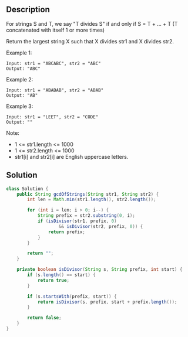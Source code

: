 ## Description

For strings S and T, we say "T divides S" if and only if S = T + ... + T  (T concatenated with itself 1 or more times)

Return the largest string X such that X divides str1 and X divides str2.

 

Example 1:
```
Input: str1 = "ABCABC", str2 = "ABC"
Output: "ABC"
```
Example 2:
```
Input: str1 = "ABABAB", str2 = "ABAB"
Output: "AB"
```
Example 3:
```
Input: str1 = "LEET", str2 = "CODE"
Output: ""
```

Note:

- 1 <= str1.length <= 1000
- 1 <= str2.length <= 1000
- str1[i] and str2[i] are English uppercase letters.

## Solution

```java
class Solution {
    public String gcdOfStrings(String str1, String str2) {
        int len = Math.min(str1.length(), str2.length());

        for (int i = len; i > 0; i--) {
            String prefix = str2.substring(0, i);
            if (isDivisor(str1, prefix, 0)
                    && isDivisor(str2, prefix, 0)) {
                return prefix;
            }
        }

        return "";
    }

    private boolean isDivisor(String s, String prefix, int start) {
        if (s.length() == start) {
            return true;
        }

        if (s.startsWith(prefix, start)) {
            return isDivisor(s, prefix, start + prefix.length());
        }

        return false;
    }
}
```
